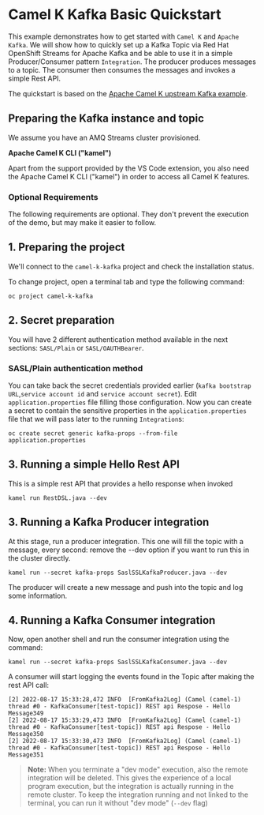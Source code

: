 # Camel K Kafka Basic Quickstart

This example demonstrates how to get started with `Camel K` and `Apache Kafka`. We will show how to quickly set up a Kafka Topic via Red Hat OpenShift Streams for Apache Kafka and be able to use it in a simple Producer/Consumer pattern `Integration`. The producer produces messages to a topic. The consumer then consumes the messages and invokes a simple Rest API.

The quickstart is based on the [Apache Camel K upstream Kafka example](https://github.com/apache/camel-k/tree/main/examples/kafka).


## Preparing the Kafka instance and topic

We assume you have an AMQ Streams cluster provisioned.

**Apache Camel K CLI ("kamel")**

Apart from the support provided by the VS Code extension, you also need the Apache Camel K CLI ("kamel") in order to access all Camel K features.


### Optional Requirements

The following requirements are optional. They don't prevent the execution of the demo, but may make it easier to follow.


## 1. Preparing the project

We'll connect to the `camel-k-kafka` project and check the installation status.

To change project, open a terminal tab and type the following command:

```
oc project camel-k-kafka
```

## 2. Secret preparation

You will have 2 different authentication method available in the next sections: `SASL/Plain` or `SASL/OAUTHBearer`.

### SASL/Plain authentication method

You can take back the secret credentials provided earlier (`kafka bootstrap URL`,`service account id` and `service account secret`). Edit `application.properties` file filling those configuration. Now you can create a secret to contain the sensitive properties in the `application.properties` file that we will pass later to the running `Integration`s:

```
oc create secret generic kafka-props --from-file application.properties
```

## 3. Running a simple Hello Rest API

This is a simple rest API that provides a hello response when invoked

```
kamel run RestDSL.java --dev
```

## 3. Running a Kafka Producer integration

At this stage, run a producer integration. This one will fill the topic with a message, every second:
remove the --dev option if you want to run this in the cluster directly.

```
kamel run --secret kafka-props SaslSSLKafkaProducer.java --dev
```

The producer will create a new message and push into the topic and log some information.


## 4. Running a Kafka Consumer integration

Now, open another shell and run the consumer integration using the command:

```
kamel run --secret kafka-props SaslSSLKafkaConsumer.java --dev
```

A consumer will start logging the events found in the Topic after making the rest API call:

```
[2] 2022-08-17 15:33:28,472 INFO  [FromKafka2Log] (Camel (camel-1) thread #0 - KafkaConsumer[test-topic]) REST api Respose - Hello Message349
[2] 2022-08-17 15:33:29,473 INFO  [FromKafka2Log] (Camel (camel-1) thread #0 - KafkaConsumer[test-topic]) REST api Respose - Hello Message350
[2] 2022-08-17 15:33:30,473 INFO  [FromKafka2Log] (Camel (camel-1) thread #0 - KafkaConsumer[test-topic]) REST api Respose - Hello Message351

```

> **Note:** When you terminate a "dev mode" execution, also the remote integration will be deleted. This gives the experience of a local program execution, but the integration is actually running in the remote cluster. To keep the integration running and not linked to the terminal, you can run it without "dev mode" (`--dev` flag)
